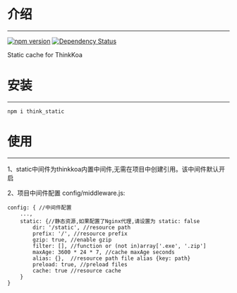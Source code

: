 # 介绍
-----

[![npm version](https://badge.fury.io/js/think_static.svg)](https://badge.fury.io/js/think_static)
[![Dependency Status](https://david-dm.org/thinkkoa/think_static.svg)](https://david-dm.org/thinkkoa/think_static)

Static cache for ThinkKoa

# 安装
-----

```
npm i think_static
```

# 使用
-----

1、static中间件为thinkkoa内置中间件,无需在项目中创建引用。该中间件默认开启

2、项目中间件配置 config/middleware.js:
```
config: { //中间件配置
    ...,
    static: {//静态资源,如果配置了Nginx代理,请设置为 static: false
        dir: '/static', //resource path
        prefix: '/', //resource prefix 
        gzip: true, //enable gzip
        filter: [], //function or (not in)array['.exe', '.zip']
        maxAge: 3600 * 24 * 7, //cache maxAge seconds
        alias: {},  //resource path file alias {key: path}
        preload: true, //preload files
        cache: true //resource cache
    }
}
```